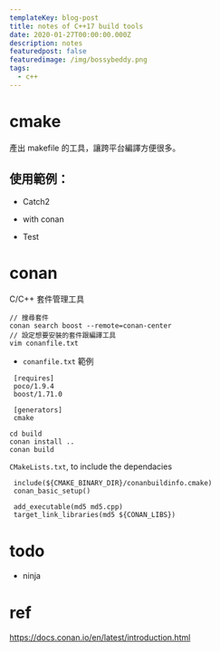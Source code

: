 ```yaml
---
templateKey: blog-post
title: notes of C++17 build tools
date: 2020-01-27T00:00:00.000Z
description: notes 
featuredpost: false
featuredimage: /img/bossybeddy.png
tags:
  - c++
---
```


# cmake
產出 makefile 的工具，讓跨平台編譯方便很多。
## 使用範例：
* Catch2

* with conan
* Test

# conan
C/C++ 套件管理工具
```shell
// 搜尋套件
conan search boost --remote=conan-center
// 設定想要安裝的套件跟編譯工具
vim conanfile.txt
```
* `conanfile.txt` 範例
```
 [requires]
 poco/1.9.4
 boost/1.71.0

 [generators]
 cmake
```

```
cd build
conan install ..
conan build
```

`CMakeLists.txt`, to include the dependacies
```
 include(${CMAKE_BINARY_DIR}/conanbuildinfo.cmake)
 conan_basic_setup()

 add_executable(md5 md5.cpp)
 target_link_libraries(md5 ${CONAN_LIBS})
```
# todo
* ninja

# ref
https://docs.conan.io/en/latest/introduction.html